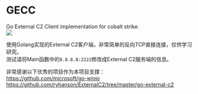 # GECC
Go External C2 Client implementation for cobalt strike.  
![](https://raw.githubusercontent.com/Lz1y/GECC/master/demo.gif)

使用Golang实现的External C2客户端，非常简单的反向TCP直接连接，仅供学习研究。  
测试请将Main函数中的`8.8.8.8:2222`修改成External C2服务端的信息。  
  
  
非常感谢以下优秀的项目作为本项目支撑：  
https://github.com/microsoft/go-winio  
https://github.com/ryhanson/ExternalC2/tree/master/go-external-c2
